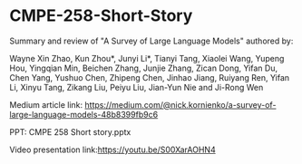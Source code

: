 # CMPE-258-Short-Story
Summary and review of "A Survey of Large Language Models" authored by:

Wayne Xin Zhao, Kun Zhou*, Junyi Li*, Tianyi Tang, Xiaolei Wang, Yupeng Hou, Yingqian Min, Beichen
Zhang, Junjie Zhang, Zican Dong, Yifan Du, Chen Yang, Yushuo Chen, Zhipeng Chen, Jinhao Jiang,
Ruiyang Ren, Yifan Li, Xinyu Tang, Zikang Liu, Peiyu Liu, Jian-Yun Nie and Ji-Rong Wen

Medium article link: https://medium.com/@nick.kornienko/a-survey-of-large-language-models-48b8399fb9c6

PPT: CMPE 258 Short story.pptx

Video presentation link:https://youtu.be/S00XarAOHN4
